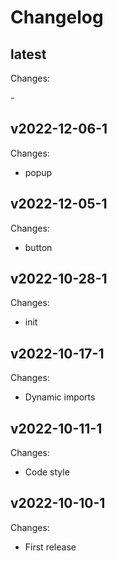 # Changelog

## latest

Changes:

\-

## v2022-12-06-1

Changes:

- popup

## v2022-12-05-1

Changes:

- button

## v2022-10-28-1

Changes:

- init

## v2022-10-17-1

Changes:

- Dynamic imports

## v2022-10-11-1

Changes:

- Code style

## v2022-10-10-1

Changes:

- First release
